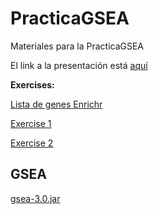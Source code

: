 # PracticaGSEA
Materiales para la PracticaGSEA

El link a la presentación está [aquí](https://www.dropbox.com/s/vj0hbru5g1rsvnt/MasterISCIIIBioinformatics.3.05.18.pdf?dl=0)

__Exercises:__

[Lista de genes Enrichr](https://www.dropbox.com/s/ov9xx7z5o4qin8o/ListaDeGenesEnrichr.txt?dl=0)

[Exercise 1](https://www.dropbox.com/sh/1kfckxwi3zu73tu/AAAHAlozlzyvhg6LTJdjCuEla?dl=0)

[Exercise 2](https://www.dropbox.com/sh/ijobebcm6wrjsnu/AAB_rekpAOqyMT0pQTWEV5V9a?dl=0)


## GSEA

[gsea-3.0.jar](https://www.dropbox.com/s/r6kwmfkxill5eol/gsea-3.0.jar?dl=0)
